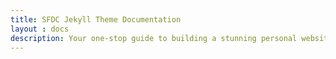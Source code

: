 ```yaml
---
title: SFDC Jekyll Theme Documentation
layout : docs
description: Your one-stop guide to building a stunning personal website, portfolio, and blog. Become a Trailblazer on the web.
---
```


